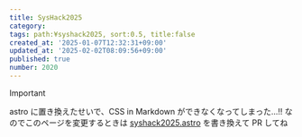 ```yaml
---
title: SysHack2025
category:
tags: path:¥syshack2025, sort:0.5, title:false
created_at: '2025-01-07T12:32:31+09:00'
updated_at: '2025-02-02T08:09:56+09:00'
published: true
number: 2020
---
```


> [!IMPORTANT]
> astro に置き換えたせいで、CSS in Markdown ができなくなってしまった...!!
> なのでこのページを変更するときは [syshack2025.astro](https://github.com/SystemEngineeringTeam/set-web-2025/blob/main/src/pages/syshack2025.astro) を書き換えて PR してね

